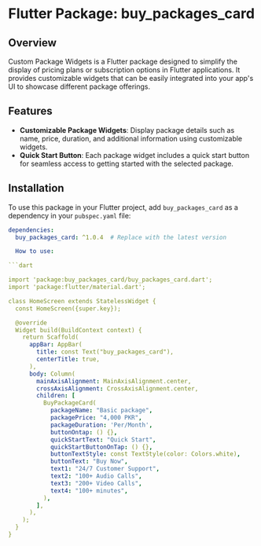 # Flutter Package: buy_packages_card

## Overview

Custom Package Widgets is a Flutter package designed to simplify the display of pricing plans or subscription options in Flutter applications. It provides customizable widgets that can be easily integrated into your app's UI to showcase different package offerings.

## Features

- **Customizable Package Widgets**: Display package details such as name, price, duration, and additional information using customizable widgets.
- **Quick Start Button**: Each package widget includes a quick start button for seamless access to getting started with the selected package.

## Installation

To use this package in your Flutter project, add `buy_packages_card` as a dependency in your `pubspec.yaml` file:

```yaml
dependencies:
  buy_packages_card: ^1.0.4  # Replace with the latest version

  How to use:

```dart

import 'package:buy_packages_card/buy_packages_card.dart';
import 'package:flutter/material.dart';

class HomeScreen extends StatelessWidget {
  const HomeScreen({super.key});

  @override
  Widget build(BuildContext context) {
    return Scaffold(
      appBar: AppBar(
        title: const Text("buy_packages_card"),
        centerTitle: true,
      ),
      body: Column(
        mainAxisAlignment: MainAxisAlignment.center,
        crossAxisAlignment: CrossAxisAlignment.center,
        children: [
          BuyPackageCard(
            packageName: "Basic package",
            packagePrice: "4,000 PKR",
            packageDuration: 'Per/Month',
            buttonOntap: () {},
            quickStartText: "Quick Start",
            quickStartButtonOnTap: () {},
            buttonTextStyle: const TextStyle(color: Colors.white),
            buttonText: "Buy Now",
            text1: "24/7 Customer Support",
            text2: "100+ Audio Calls",
            text3: "200+ Video Calls",
            text4: "100+ minutes",
          ),
        ],
      ),
    );
  }
}

```
